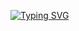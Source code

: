 [![Typing SVG](http://readme-typing-svg.herokuapp.com?font=Verdana&weight=300&size=24&pause=10000&color=F700B8&random=false&width=435&lines=Hi+There%2C+My+Name+Is+Rizky+Perdana+I+am+16+YO)](https://git.io/typing-svg)
